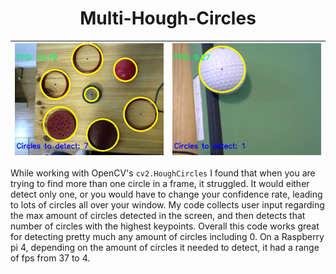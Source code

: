 <div align="center">

# Multi-Hough-Circles

</div>
<center>

| ![img1](https://github.com/AydenBravender/Multi-Hough-Circles/blob/main/image1.jpg?raw=true) | ![img2](https://github.com/AydenBravender/Multi-Hough-Circles/blob/main/image2.jpg?raw=true) |
|--------------------------|--------------------------|

</center>

While working with OpenCV's ```cv2.HoughCircles``` I found that when you are trying to find more than one circle in a frame, it struggled. It would either detect only one, or you would have to change your confidence rate, leading to lots of circles all over your window. My code collects user input regarding the max amount of circles detected in the screen, and then detects that number of circles with the highest keypoints. Overall this code works great for detecting pretty much any amount of circles including 0. On a Raspberry pi 4, depending on the amount of circles it needed to detect, it had a range of fps from 37 to 4.
